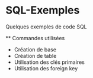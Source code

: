 # SQL-Exemples
Quelques exemples de code SQL

** Commandes utilisées
- Création de base
- Création de table
- Utilisation des clés primaires
- Utilisation des foreign key